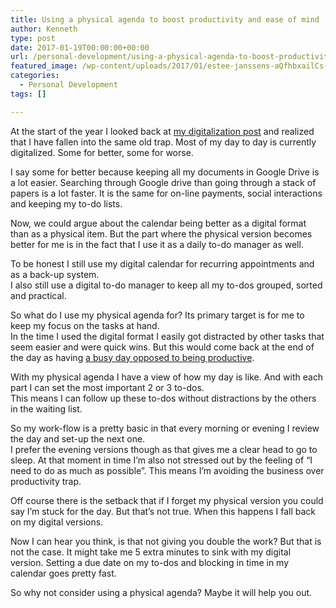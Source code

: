 ```yaml
---
title: Using a physical agenda to boost productivity and ease of mind
author: Kenneth
type: post
date: 2017-01-19T00:00:00+00:00
url: /personal-development/using-a-physical-agenda-to-boost-productivity-and-easy-of-mind/
featured_image: /wp-content/uploads/2017/01/estee-janssens-aQfhbxailCs-unsplash-scaled.jpg
categories:
  - Personal Development
tags: []

---
```

<p id="8fe8" class="graf graf--p graf-after--figure">
  At the start of the year I looked back at <a class="markup--anchor markup--p-anchor" href="https://schabrechtsk.be/announcements/analog-systems-and-the-urge-to-digitize-5f7d3f513e1e/" target="_blank" rel="noopener noreferrer" data-href="https://medium.com/@agilix_/analog-systems-and-the-urge-to-digitize-5f7d3f513e1e#.om0vf8u2c">my digitalization post</a> and realized that I have fallen into the same old trap. Most of my day to day is currently digitalized. Some for better, some for worse.
</p>

<p id="5990" class="graf graf--p graf-after--p">
  I say some for better because keeping all my documents in Google Drive is a lot easier. Searching through Google drive than going through a stack of papers is a lot faster. It is the same for on-line payments, social interactions and keeping my to-do lists.
</p>

<p id="59f1" class="graf graf--p graf-after--p">
  Now, we could argue about the calendar being better as a digital format than as a physical item. But the part where the physical version becomes better for me is in the fact that I use it as a daily to-do manager as well.
</p>

<p id="d933" class="graf graf--p graf-after--p">
  To be honest I still use my digital calendar for recurring appointments and as a back-up system.<br /> I also still use a digital to-do manager to keep all my to-dos grouped, sorted and practical.
</p>

<p id="b408" class="graf graf--p graf-after--p">
  So what do I use my physical agenda for? Its primary target is for me to keep my focus on the tasks at hand.<br /> In the time I used the digital format I easily got distracted by other tasks that seem easier and were quick wins. But this would come back at the end of the day as having <a class="markup--anchor markup--p-anchor" href="https://schabrechtsk.be/announcements/productivity-vs-busyness-866f08da180/" target="_blank" rel="noopener noreferrer" data-href="https://medium.com/@agilix_/productivity-vs-busyness-866f08da180#.wbzi5lijl">a busy day opposed to being productive</a>.
</p>

<p id="a3a3" class="graf graf--p graf-after--p">
  With my physical agenda I have a view of how my day is like. And with each part I can set the most important 2 or 3 to-dos.<br /> This means I can follow up these to-dos without distractions by the others in the waiting list.
</p>

<p id="bcaf" class="graf graf--p graf-after--p">
  So my work-flow is a pretty basic in that every morning or evening I review the day and set-up the next one.<br /> I prefer the evening versions though as that gives me a clear head to go to sleep. At that moment in time I’m also not stressed out by the feeling of “I need to do as much as possible”. This means I’m avoiding the business over productivity trap.
</p>

<p id="f75e" class="graf graf--p graf-after--p">
  Off course there is the setback that if I forget my physical version you could say I’m stuck for the day. But that’s not true. When this happens I fall back on my digital versions.
</p>

<p id="f92d" class="graf graf--p graf-after--p">
  Now I can hear you think, is that not giving you double the work? But that is not the case. It might take me 5 extra minutes to sink with my digital version. Setting a due date on my to-dos and blocking in time in my calendar goes pretty fast.
</p>

<p id="51db" class="graf graf--p graf-after--p graf--trailing">
  So why not consider using a physical agenda? Maybe it will help you out.
</p>